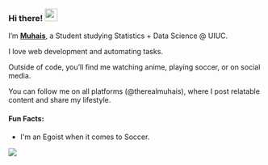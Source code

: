### Hi there! <img src="https://emojis.slackmojis.com/emojis/images/1536351075/4594/blob-wave.gif" width="25"/>

I’m [**Muhais**](https://muhais.org), a Student studying Statistics + Data Science  @ UIUC.

I love web development and automating tasks.

Outside of code, you’ll find me watching anime, playing soccer, or on social media. 

You can follow me on all platforms (@therealmuhais), where I post relatable content and share my lifestyle.

#### Fun Facts:

* I'm an Egoist when it comes to Soccer.


 <a href="https://github.com/anuraghazra/github-readme-stats"><img align="center" src="https://github-readme-stats.vercel.app/api/top-langs/?username=MONNK-CODE&theme=github_dark&layout=compact&hide_border=true" /></a>




